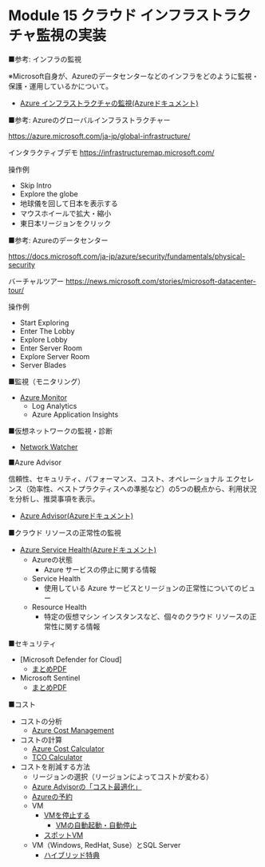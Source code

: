 # Module 15 クラウド インフラストラクチャ監視の実装

■参考: インフラの監視

※Microsoft自身が、Azureのデータセンターなどのインフラをどのように監視・保護・運用しているかについて。

- [Azure インフラストラクチャの監視(Azureドキュメント)](https://docs.microsoft.com/ja-jp/azure/security/fundamentals/infrastructure-monitoring)

■参考: Azureのグローバルインフラストラクチャー

https://azure.microsoft.com/ja-jp/global-infrastructure/

インタラクティブデモ
https://infrastructuremap.microsoft.com/

操作例
- Skip Intro
- Explore the globe
- 地球儀を回して日本を表示する
- マウスホイールで拡大・縮小
- 東日本リージョンをクリック

■参考: Azureのデータセンター

https://docs.microsoft.com/ja-jp/azure/security/fundamentals/physical-security

バーチャルツアー
https://news.microsoft.com/stories/microsoft-datacenter-tour/

操作例
- Start Exploring
- Enter The Lobby
- Explore Lobby
- Enter Server Room
- Explore Server Room
- Server Blades

■監視（モニタリング）

- [Azure Monitor](mod15-01-monitor.md)
  - Log Analytics
  - Azure Application Insights

■仮想ネットワークの監視・診断

- [Network Watcher](mod15-02-network-watcher.md)

■Azure Advisor

信頼性、セキュリティ、パフォーマンス、コスト、オペレーショナル エクセレンス（効率性、ベストプラクティスへの準拠など）の5つの観点から、利用状況を分析し、推奨事項を表示。

- [Azure Advisor(Azureドキュメント)](https://docs.microsoft.com/ja-jp/azure/advisor/advisor-overview)

■クラウド リソースの正常性の監視

- [Azure Service Health(Azureドキュメント)](https://docs.microsoft.com/ja-jp/azure/service-health/overview)
  - Azureの状態
    - Azure サービスの停止に関する情報
  - Service Health
    - 使用している Azure サービスとリージョンの正常性についてのビュー
  - Resource Health
    - 特定の仮想マシン インスタンスなど、個々のクラウド リソースの正常性に関する情報

■セキュリティ

- [Microsoft Defender for Cloud]
  - [まとめPDF](../AZ-500/pdf/mod4/Microsoft%20Defender%20for%20Cloud%20まとめ.pdf)
- Microsoft Sentinel
  - [まとめPDF](../AZ-500/pdf/mod4/Microsoft%20Sentinel%20まとめ.pdf)

■コスト

- コストの分析
  - [Azure Cost Management](https://docs.microsoft.com/ja-jp/azure/cost-management-billing/cost-management-billing-overview)
- コストの計算
  - [Azure Cost Calculator](https://azure.microsoft.com/ja-jp/pricing/calculator/)
  - [TCO Calculator](https://azure.microsoft.com/ja-jp/pricing/tco/calculator/)
- コストを削減する方法
  - リージョンの選択（リージョンによってコストが変わる）
  - [Azure Advisorの「コスト最適化」](https://docs.microsoft.com/ja-jp/azure/advisor/advisor-cost-recommendations)
  - [Azureの予約](https://docs.microsoft.com/ja-jp/azure/cost-management-billing/reservations/save-compute-costs-reservations)
  - VM
    - [VMを停止する](https://docs.microsoft.com/ja-jp/azure/virtual-machines/states-billing)
      - [VMの自動起動・自動停止](https://docs.microsoft.com/ja-jp/azure/automation/automation-solution-vm-management)
    - [スポットVM](https://azure.microsoft.com/ja-jp/services/virtual-machines/spot/#overview)
  - VM（Windows, RedHat, Suse）とSQL Server
    - [ハイブリッド特典](https://azure.microsoft.com/ja-jp/pricing/hybrid-benefit/)

